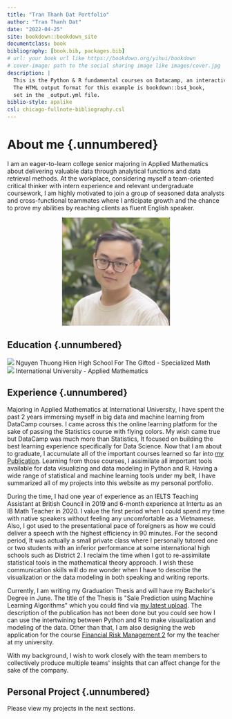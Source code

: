 ```yaml
--- 
title: "Tran Thanh Dat Portfolio"
author: "Tran Thanh Dat"
date: "2022-04-25"
site: bookdown::bookdown_site
documentclass: book
bibliography: [book.bib, packages.bib]
# url: your book url like https://bookdown.org/yihui/bookdown
# cover-image: path to the social sharing image like images/cover.jpg
description: |
  This is the Python & R fundamental courses on Datacamp, an interactive learning platform.
  The HTML output format for this example is bookdown::bs4_book,
  set in the _output.yml file.
biblio-style: apalike
csl: chicago-fullnote-bibliography.csl
---
```




# About me {.unnumbered}

I am an eager-to-learn college senior majoring in Applied Mathematics about delivering valuable data through analytical functions and data retrieval methods. At the workplace, considering myself a team-oriented critical thinker with intern experience and relevant undergraduate coursework, I am highly motivated to join a group of seasoned data analysts and cross-functional teammates where I anticipate growth and the chance to prove my abilities by reaching clients as fluent English speaker.

<center>
<img height="250" width="250" alt="May be an image of 1 person and text" class="i09qtzwb n7fi1qx3 datstx6m pmk7jnqg j9ispegn kr520xx4 k4urcfbm bixrwtb6" referrerpolicy="origin-when-cross-origin" src="https://raw.githubusercontent.com/ThanhDatIU/image/main/avatar.png">
</center>

## Education {.unnumbered}

<div dir="auto" style="text-align: start;">
<span class="pq6dq46d tbxw36s4 knj5qynh kvgmc6g5 ditlmg2l oygrvhab nvdbi5me sf5mxxl7 gl3lb2sf hhz5lgdu">
<img height="16" width="16" alt=" " referrerpolicy="origin-when-cross-origin" src="https://static.xx.fbcdn.net/images/emoji.php/v9/t56/2/16/1f58b.png">
</span>Nguyen Thuong Hien High School For The Gifted - Specialized Math
</div>
<div dir="auto" style="text-align: start;">
<span class="pq6dq46d tbxw36s4 knj5qynh kvgmc6g5 ditlmg2l oygrvhab nvdbi5me sf5mxxl7 gl3lb2sf hhz5lgdu">
<img height="16" width="16" alt=" " referrerpolicy="origin-when-cross-origin" src="https://static.xx.fbcdn.net/images/emoji.php/v9/t56/2/16/1f58b.png">
</span>International University - Applied Mathematics
</div>

## Experience {.unnumbered}

Majoring in Applied Mathematics at International University, I have spent the past 2 years immersing myself in big data and machine learning from DataCamp courses. I came across this the online learning platform for the sake of passing the Statistics course with flying colors. My wish came true but DataCamp was much more than Statistics, It focused on building the best learning experience specifically for Data Science. Now that I am about to graduate, I accumulate all of the important courses learned so far into <a href="rpubs.com/cliex159">my Publication</a>. Learning from those courses, I assimilate all important tools available for data visualizing and data modeling in Python and R. Having a wide range of statistical and machine learning tools under my belt, I have summarized all of my projects into this website as my personal portfolio.

During the time, I had one year of experience as an IELTS Teaching Assistant at British Council in 2019 and 6-month experience at Intertu as an IB Math Teacher in 2020. I value the first period when I could spend my time with native speakers without feeling any uncomfortable as a Vietnamese. Also, I got used to the presentational pace of foreigners as how we could deliver a speech with the highest efficiency in 90 minutes. For the second period, It was actually a small private class where I personally tutored one or two students with an inferior performance at some international high schools such as District 2. I reclaim the time when I got to re-assimilate statistical tools in the mathematical theory approach. I wish these communication skills will do me wonder when I have to describe the visualization or the data modeling in both speaking and writing reports.

Currently, I am writing my Graduation Thesis and will have my Bachelor's Degree in June. The title of the Thesis is "Sale Prediction using Machine Learning Algorithms" which you could find via <a href="https://rpubs.com/cliex159/894305">my latest upload</a>. The description of the publication has not been done but you could see how I can use the intertwining between Python and R to make visualization and modeling of the data. Other than that, I am also designing the web application for the course <a href="https://rpubs.com/cliex159/894305">Financial Risk Management 2</a> for my the teacher at my university.

With my background, I wish to work closely with the team members to collectively produce multiple teams' insights that can affect change for the sake of the company.

## Personal Project {.unnumbered}

Please view my projects in the next sections.
